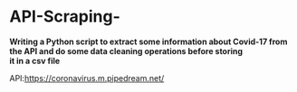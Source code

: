 # API-Scraping-

**Writing a Python script to extract some information about Covid-17 from the API and do some data cleaning operations before storing it in a csv file**

API:https://coronavirus.m.pipedream.net/
